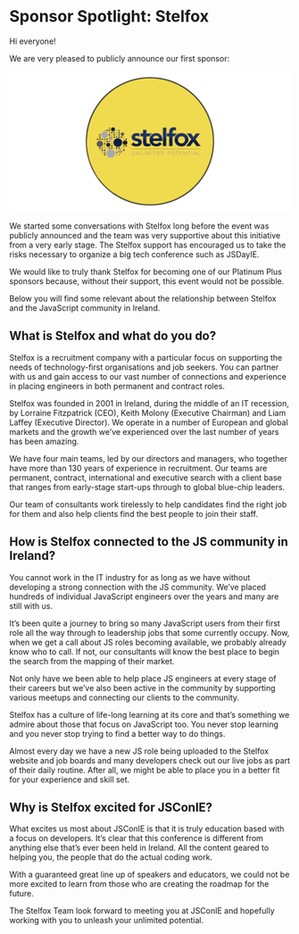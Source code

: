 # Sponsor Spotlight: Stelfox

Hi everyone! 

We are very pleased to publicly announce our first sponsor:

![](/media/blog_post_4.png)

We started some conversations with Stelfox long before the event was publicly announced and the team was very supportive about this initiative from a very early stage.  The Stelfox support has encouraged us to take the risks necessary to organize a big tech conference such as JSDayIE.

We would like to truly thank Stelfox for becoming one of our Platinum Plus sponsors because, without their support, this event would not be possible.

Below you will find some relevant about the relationship between Stelfox and the JavaScript community in Ireland.

## What is Stelfox and what do you do?

Stelfox is a recruitment company with a particular focus on supporting the needs of technology-first organisations and job seekers. You can partner with us and gain access to our vast number of connections and experience in placing engineers in both permanent and contract roles.  

Stelfox was founded in 2001 in Ireland, during the middle of an IT recession, by Lorraine Fitzpatrick (CEO), Keith Molony (Executive Chairman) and Liam Laffey (Executive Director). We operate in a number of European and global markets and the growth we’ve experienced over the last number of years has been amazing. 

We have four main teams, led by our directors and managers, who together have more than 130 years of experience in recruitment. Our teams are permanent, contract, international and executive search with a client base that ranges from early-stage start-ups through to global blue-chip leaders.  

Our team of consultants work tirelessly to help candidates find the right job for them and also help clients find the best people to join their staff. 

## How is Stelfox connected to the JS community in Ireland?

You cannot work in the IT industry for as long as we have without developing a strong connection with the JS community. We’ve placed hundreds of individual JavaScript engineers over the years and many are still with us.

It’s been quite a journey to bring so many JavaScript users from their first role all the way through to leadership jobs that some currently occupy. Now, when we get a call about JS roles becoming available, we probably already know who to call. If not, our consultants will know the best place to begin the search from the mapping of their market.   
 
Not only have we been able to help place JS engineers at every stage of their careers but we’ve also been active in the community by supporting various meetups and connecting our clients to the community. 

Stelfox has a culture of life-long learning at its core and that’s something we admire about those that focus on JavaScript too. You never stop learning and you never stop trying to find a better way to do things.  

Almost every day we have a new JS role being uploaded to the Stelfox website and job boards and many developers check out our live jobs as part of their daily routine. After all, we might be able to place you in a better fit for your experience and skill set.  

## Why is Stelfox excited for JSConIE?

What excites us most about JSConIE is that it is truly education based with a focus on developers.  It’s clear that this conference is different from anything else that’s ever been held in Ireland. All the content geared to helping you, the people that do the actual coding work. 

With a guaranteed great line up of speakers and educators, we could not be more excited to learn from those who are creating the roadmap for the future.

The Stelfox Team look forward to meeting you at JSConIE and hopefully working with you to unleash your unlimited potential.  
